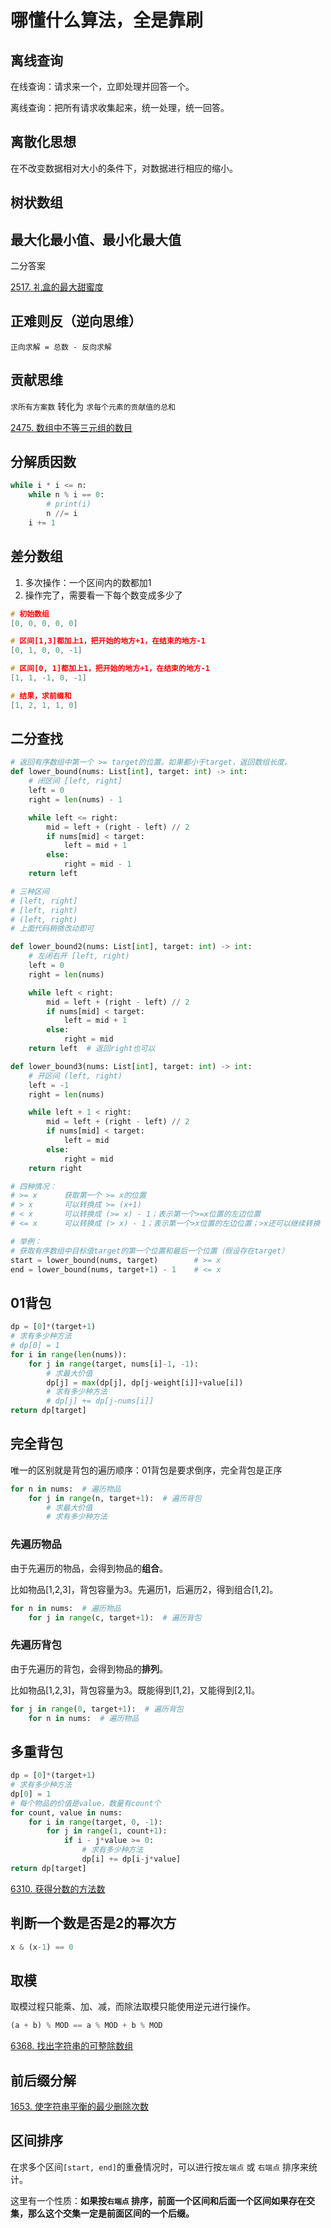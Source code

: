 # 哪懂什么算法，全是靠刷

## 离线查询

在线查询：请求来一个，立即处理并回答一个。

离线查询：把所有请求收集起来，统一处理，统一回答。

## 离散化思想

在不改变数据相对大小的条件下，对数据进行相应的缩小。

## 树状数组

## 最大化最小值、最小化最大值

二分答案

[2517. 礼盒的最大甜蜜度](https://leetcode.cn/problems/maximum-tastiness-of-candy-basket/)

## 正难则反（逆向思维）

`正向求解 = 总数 - 反向求解`

## 贡献思维

`求所有方案数` 转化为 `求每个元素的贡献值的总和`

[2475. 数组中不等三元组的数目](https://leetcode.cn/problems/number-of-unequal-triplets-in-array/description/)

## 分解质因数

```python
while i * i <= n:
	while n % i == 0:
    	# print(i)
		n //= i
	i += 1
```

## 差分数组

1. 多次操作：一个区间内的数都加1
2. 操作完了，需要看一下每个数变成多少了

```c
# 初始数组
[0, 0, 0, 0, 0]

# 区间[1,3]都加上1，把开始的地方+1，在结束的地方-1
[0, 1, 0, 0, -1]

# 区间[0, 1]都加上1，把开始的地方+1，在结束的地方-1
[1, 1, -1, 0, -1]

# 结果，求前缀和
[1, 2, 1, 1, 0]
```

## 二分查找

```python
# 返回有序数组中第一个 >= target的位置。如果都小于target，返回数组长度。
def lower_bound(nums: List[int], target: int) -> int:
    # 闭区间 [left, right]
    left = 0
    right = len(nums) - 1

    while left <= right:
        mid = left + (right - left) // 2
        if nums[mid] < target:
            left = mid + 1
        else:
            right = mid - 1
    return left

# 三种区间
# [left, right]
# [left, right)
# (left, right)
# 上面代码稍微改动即可

def lower_bound2(nums: List[int], target: int) -> int:
    # 左闭右开 [left, right)
    left = 0
    right = len(nums)

    while left < right:
        mid = left + (right - left) // 2
        if nums[mid] < target:
            left = mid + 1
        else:
            right = mid
    return left  # 返回right也可以

def lower_bound3(nums: List[int], target: int) -> int:
    # 开区间 (left, right)
    left = -1
    right = len(nums)

    while left + 1 < right:
        mid = left + (right - left) // 2
        if nums[mid] < target:
            left = mid
        else:
            right = mid
    return right

# 四种情况：
# >= x      获取第一个 >= x的位置
# > x       可以转换成 >= (x+1)
# < x       可以转换成 (>= x) - 1；表示第一个>=x位置的左边位置
# <= x      可以转换成 (> x) - 1；表示第一个>x位置的左边位置；>x还可以继续转换

# 举例：
# 获取有序数组中目标值target的第一个位置和最后一个位置（假设存在target）
start = lower_bound(nums, target)        # >= x
end = lower_bound(nums, target+1) - 1    # <= x
```

## 01背包

```python
dp = [0]*(target+1)
# 求有多少种方法
# dp[0] = 1
for i in range(len(nums)):
	for j in range(target, nums[i]-1, -1):
		# 求最大价值
		dp[j] = max(dp[j], dp[j-weight[i]]+value[i])
		# 求有多少种方法
		# dp[j] += dp[j-nums[i]]
return dp[target]
```

## 完全背包

唯一的区别就是背包的遍历顺序：01背包是要求倒序，完全背包是正序

```python
for n in nums:  # 遍历物品
	for j in range(n, target+1):  # 遍历背包
		# 求最大价值
		# 求有多少种方法
```

### 先遍历物品

由于先遍历的物品，会得到物品的**组合**。

比如物品[1,2,3]，背包容量为3。先遍历1，后遍历2，得到组合[1,2]。

```python
for n in nums:  # 遍历物品
	for j in range(c, target+1):  # 遍历背包
```

### 先遍历背包

由于先遍历的背包，会得到物品的**排列**。

比如物品[1,2,3]，背包容量为3。既能得到[1,2]，又能得到[2,1]。

```python
for j in range(0, target+1):  # 遍历背包
	for n in nums:  # 遍历物品
```

## 多重背包

```python
dp = [0]*(target+1)
# 求有多少种方法
dp[0] = 1
# 每个物品的价值是value，数量有count个
for count, value in nums:
	for i in range(target, 0, -1):
		for j in range(1, count+1):
			if i - j*value >= 0:
				# 求有多少种方法
				dp[i] += dp[i-j*value]
return dp[target]
```
[6310. 获得分数的方法数](https://leetcode.cn/contest/weekly-contest-335/problems/number-of-ways-to-earn-points/)

## 判断一个数是否是2的幂次方

```python
x & (x-1) == 0
```

## 取模

取模过程只能乘、加、减，而除法取模只能使用逆元进行操作。

```python
(a + b) % MOD == a % MOD + b % MOD
```

[6368. 找出字符串的可整除数组](https://leetcode.cn/problems/find-the-divisibility-array-of-a-string/)

## 前后缀分解

[1653. 使字符串平衡的最少删除次数](https://leetcode.cn/problems/minimum-deletions-to-make-string-balanced/description/)

## 区间排序

在求多个区间`[start, end]`的重叠情况时，可以进行按`左端点` 或 `右端点` 排序来统计。

这里有一个性质：**如果按`右端点` 排序，前面一个区间和后面一个区间如果存在交集，那么这个交集一定是前面区间的一个后缀。**